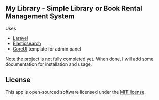 ## My Library - Simple Library or Book Rental Management System

Uses 
- [Laravel](https://laravel.com)
- [Elasticsearch](https://elastic.co)
- [CoreUI](https://coreui.io/) template for admin panel

Note the project is not fully completed yet. When done, I will add some documentation for installation and usage.

## License

This app is open-sourced software licensed under the [MIT license](https://opensource.org/licenses/MIT).
